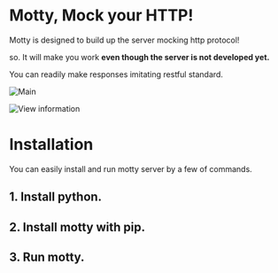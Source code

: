 # Motty, Mock your HTTP!
Motty is designed to build up the server mocking http protocol!

so. It will make you work **even though the server is not developed yet.**

You can readily make responses imitating restful standard.

![Main](../master/motty/app/static/images/github/main.png)

![View information](../master/motty/app/static/images/github/detail.png)


# Installation
You can easily install and run motty server by a few of commands.

## 1. Install python.


## 2. Install motty with pip.

## 3. Run motty.
